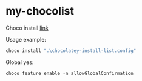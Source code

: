 # my-chocolist

Choco install [link](https://chocolatey.org/install#individual)

Usage example:

```powershell
choco install ".\chocolatey-install-list.config"
```

Global yes:

```powershell
choco feature enable -n allowGlobalConfirmation
```
